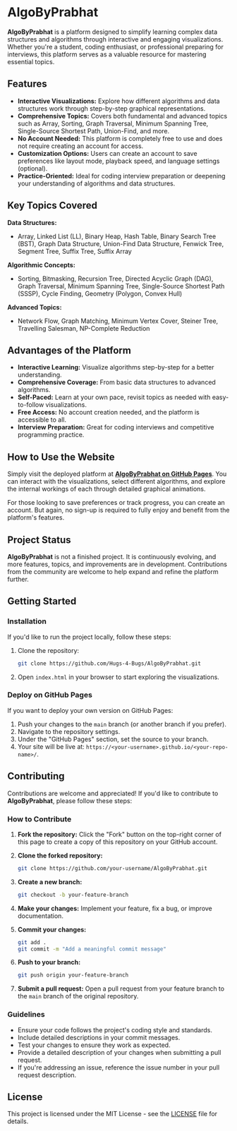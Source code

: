 
# AlgoByPrabhat

**AlgoByPrabhat** is a platform designed to simplify learning complex data structures and algorithms through interactive and engaging visualizations. Whether you're a student, coding enthusiast, or professional preparing for interviews, this platform serves as a valuable resource for mastering essential topics.

## Features

- **Interactive Visualizations:** Explore how different algorithms and data structures work through step-by-step graphical representations.
- **Comprehensive Topics:** Covers both fundamental and advanced topics such as Array, Sorting, Graph Traversal, Minimum Spanning Tree, Single-Source Shortest Path, Union-Find, and more.
- **No Account Needed:** This platform is completely free to use and does not require creating an account for access.
- **Customization Options:** Users can create an account to save preferences like layout mode, playback speed, and language settings (optional).
- **Practice-Oriented:** Ideal for coding interview preparation or deepening your understanding of algorithms and data structures.

## Key Topics Covered

**Data Structures:**
- Array, Linked List (LL), Binary Heap, Hash Table, Binary Search Tree (BST), Graph Data Structure, Union-Find Data Structure, Fenwick Tree, Segment Tree, Suffix Tree, Suffix Array

**Algorithmic Concepts:**
- Sorting, Bitmasking, Recursion Tree, Directed Acyclic Graph (DAG), Graph Traversal, Minimum Spanning Tree, Single-Source Shortest Path (SSSP), Cycle Finding, Geometry (Polygon, Convex Hull)

**Advanced Topics:**
- Network Flow, Graph Matching, Minimum Vertex Cover, Steiner Tree, Travelling Salesman, NP-Complete Reduction

## Advantages of the Platform

- **Interactive Learning:** Visualize algorithms step-by-step for a better understanding.
- **Comprehensive Coverage:** From basic data structures to advanced algorithms.
- **Self-Paced:** Learn at your own pace, revisit topics as needed with easy-to-follow visualizations.
- **Free Access:** No account creation needed, and the platform is accessible to all.
- **Interview Preparation:** Great for coding interviews and competitive programming practice.

## How to Use the Website

Simply visit the deployed platform at **[AlgoByPrabhat on GitHub Pages](https://hugs-4-bugs.github.io/AlgoByPrabhat/)**. You can interact with the visualizations, select different algorithms, and explore the internal workings of each through detailed graphical animations.

For those looking to save preferences or track progress, you can create an account. But again, no sign-up is required to fully enjoy and benefit from the platform's features.

## Project Status

**AlgoByPrabhat** is not a finished project. It is continuously evolving, and more features, topics, and improvements are in development. Contributions from the community are welcome to help expand and refine the platform further.

## Getting Started

### Installation

If you'd like to run the project locally, follow these steps:

1. Clone the repository:
    ```bash
    git clone https://github.com/Hugs-4-Bugs/AlgoByPrabhat.git
    ```
2. Open `index.html` in your browser to start exploring the visualizations.

### Deploy on GitHub Pages

If you want to deploy your own version on GitHub Pages:

1. Push your changes to the `main` branch (or another branch if you prefer).
2. Navigate to the repository settings.
3. Under the "GitHub Pages" section, set the source to your branch.
4. Your site will be live at: `https://<your-username>.github.io/<your-repo-name>/`.

## Contributing

Contributions are welcome and appreciated! If you'd like to contribute to **AlgoByPrabhat**, please follow these steps:

### How to Contribute

1. **Fork the repository:**
    Click the "Fork" button on the top-right corner of this page to create a copy of this repository on your GitHub account.

2. **Clone the forked repository:**
    ```bash
    git clone https://github.com/your-username/AlgoByPrabhat.git
    ```
   
3. **Create a new branch:**
    ```bash
    git checkout -b your-feature-branch
    ```
   
4. **Make your changes:** 
    Implement your feature, fix a bug, or improve documentation.

5. **Commit your changes:**
    ```bash
    git add .
    git commit -m "Add a meaningful commit message"
    ```
   
6. **Push to your branch:**
    ```bash
    git push origin your-feature-branch
    ```

7. **Submit a pull request:**
    Open a pull request from your feature branch to the `main` branch of the original repository.

### Guidelines

- Ensure your code follows the project's coding style and standards.
- Include detailed descriptions in your commit messages.
- Test your changes to ensure they work as expected.
- Provide a detailed description of your changes when submitting a pull request.
- If you're addressing an issue, reference the issue number in your pull request description.

## License

This project is licensed under the MIT License - see the [LICENSE](LICENSE) file for details.

